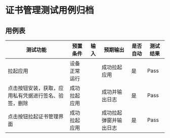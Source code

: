# **证书管理**测试用例归档

## 用例表

| 测试功能                                             | 预置条件     | 输入 | 预期输出               | 是否自动 | 测试结果 |
| ---------------------------------------------------- | ------------ | ---- | ---------------------- | -------- | -------- |
| 拉起应用                                             | 设备正常运行 |      | 成功拉起应用           | 是       | Pass     |
| 点击按钮安装，获取，应用私有凭据进行签名、验签，删除 | 成功拉起应用 |      | 成功并输出日志         | 是       | Pass     |
| 点击按钮拉起证书管理界面                             | 成功拉起应用 |      | 成功拉起弹窗并输出日志 | 是       | Pass     |